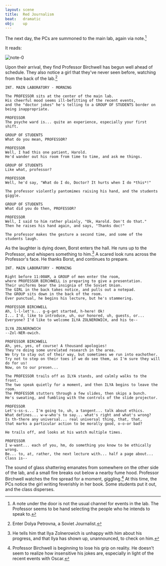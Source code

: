 ```yaml
---
layout: scene
title:  Red Journalism
beat:   dramatic
obj:    up
---
```



The next day, the PCs are summoned to the main lab, again via note.[^note]

[^note]:
    A note under the door is not the usual channel for events in the lab.
    The Professor seems to be hand selecting the people who he intends to speak to.

It reads:

![note-0]({{site.baseurl}}/assets/birchwell-note-1.png)


Upon their arrival, they find Professor Birchwell has begun well ahead of schedule.
They also notice a girl that they've never seen before,
watching from the back of the lab.[^girl]

[^girl]:
    Enter Dolya Petrovna, a Soviet Journalist.

~~~
INT. MAIN LABORATORY - MORNING

The PROFESSOR sits at the center of the main lab.
His cheerful mood seems ill-befitting of the recent events,
and the "doctor jokes" he's telling to a GROUP OF STUDENTS border on being inappropriate.

PROFESSOR
The psyche ward is... quite an experience, especially your first shift.

GROUP OF STUDENTS
What do you mean, PROFESSOR?

PROFESSOR
Well, I had this one patient, Harold.
He'd wander out his room from time to time, and ask me things.

GROUP OF STUDENTS
Like what, professor?

PROFESSOR
Well, he'd say, "What do I do, Doctor? It hurts when I do *this*!"

The professor violently pantomimes raising his hand, and the students giggle.

GROUP OF STUDENTS
What did you do then, PROFESSOR?

PROFESSOR
Well, I said to him rather plainly, "Ok, Harold. Don't do that."
Then he raises his hand again, and says, "Thanks doc!"

The professor makes the gesture a second time, and some of the students laugh.
~~~


As the laughter is dying down, Borst enters the hall.
He runs up to the Professor, and whispers something to him.[^hint]
A scared look runs across the Professor's face.
He thanks Borst, and continues to prepare.

[^hint]:
    He tells him that Ilya Zolnerowich is unhappy with him about his progress,
    and that Ilya has shown up, unannounced, to check on him.

~~~
INT. MAIN LABORATORY - MORNING

Right before 11:00AM, a GROUP of men enter the room,
where PROFESSOR BIRCHWELL is preparing to give a presentation.
Their uniforms bear the insignia of the Soviet Union.
The GIRL in the back takes notice, and pulls out a notepad.
The GROUP sits down in the back of the room.
Ever punctual, he begins his lecture, but he's stammering.

PROFESSOR BIRCHWELL
Ah, l-l-let's... g-g-get started, h-here! Ok!
I... I'd, like to introduce, uh, our honored, uh, guests, or...
Everyone? I'd like to welcome ILYA ZOLNEROWICH, and his te--

ILYA ZOLNEROWICH
--Zol-NER-owich.

PROFESSOR BIRCHWELL
Ah, yes, yes, of course! A thousand apologies!
They're doing some unrelated research in the area.
We try to stay out of their way, but sometimes we run into eachother.
Try not to step on their toes if we do see them, as I'm sure they will do for us!
Now, on to our presen...

The PROFESSOR trails off as ILYA stands, and calmly walks to the front.
The two speak quietly for a moment, and then ILYA begins to leave the room.
The PROFESSOR stutters through a few slides, then skips a bunch.
He's sweating, and fumbling with the controls of the slide projector.

PROFESSOR
Let's-ss-s... I'm going to, uh, a tangent... talk about ethics.
What defines... w-w-who's to say... what's right and what's wrong?
Is th-there any universal... real universal thing, that, that,
that marks a particular action to be morally good, o-o-or bad?

He trails off, and looks at his watch multiple times.

PROFESSOR
I w-want... each of you, hm, do something you know to be ethically wrong.
Be... to, at, rather, the next lecture with... half a page about...
Class is--
~~~


The sound of glass shattering emanates from somewhere on the other side of the lab,
and a small fire breaks out below a nearby fume hood.
Professor Birchwell watches the fire spread for a moment, giggling.[^fire]
At this time, the PCs notice the girl writing feverishly in her book.
Some students put it out, and the class disperses.

[^fire]:
    Professor Birchwell is beginning to lose his grip on reality.
    He doesn't seem to realize how insensitive his jokes are,
    especially in light of the recent events with Oscar.





